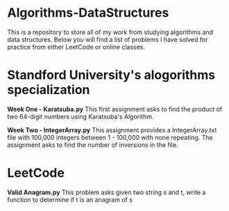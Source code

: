 # Algorithms-DataStructures
This is a repository to store all of my work from studying algorithms and data structures.
Below you will find a list of problems I have solved for practice from either LeetCode or online classes.

# Standford University's alogorithms specialization

**Week One - Karatsuba.py**
This first assignment asks to find the product of two 64-digit numbers using Karatsuba's Algorithm.

**Week Two - IntegerArray.py**
This assignment provides a IntegerArray.txt file with 100,000 integers between 1 - 100,000 with none repeating. The assignment asks to find the number of inversions in the file.

# LeetCode

**Valid Anagram.py**
This problem asks given two string s and t, write a function to determine if t is an anagram of s
